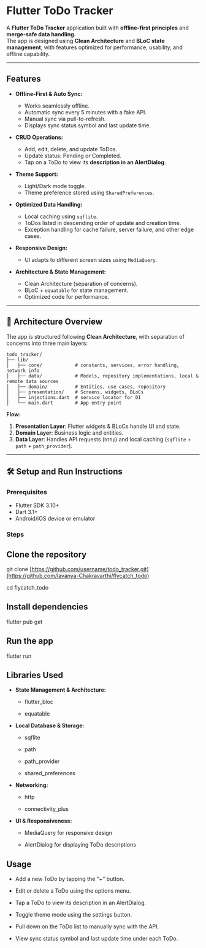 # Flutter ToDo Tracker

A **Flutter ToDo Tracker** application built with **offline-first principles** and **merge-safe data
handling**.  
The app is designed using **Clean Architecture** and **BLoC state management**, with features
optimized for performance, usability, and offline capability.

---

## Features

- **Offline-First & Auto Sync:**
    - Works seamlessly offline.
    - Automatic sync every 5 minutes with a fake API.
    - Manual sync via pull-to-refresh.
    - Displays sync status symbol and last update time.

- **CRUD Operations:**
    - Add, edit, delete, and update ToDos.
    - Update status: Pending or Completed.
    - Tap on a ToDo to view its **description in an AlertDialog**.

- **Theme Support:**
    - Light/Dark mode toggle.
    - Theme preference stored using `SharedPreferences`.

- **Optimized Data Handling:**
    - Local caching using `sqflite`.
    - ToDos listed in descending order of update and creation time.
    - Exception handling for cache failure, server failure, and other edge cases.

- **Responsive Design:**
    - UI adapts to different screen sizes using `MediaQuery`.

- **Architecture & State Management:**
    - Clean Architecture (separation of concerns).
    - BLoC + `equatable` for state management.
    - Optimized code for performance.

---

## 📂 Architecture Overview

The app is structured following **Clean Architecture**, with separation of concerns into three main
layers:

```text
todo_tracker/
├── lib/
│   ├── core/            # constants, services, error handling, network info
│   ├── data/            # Models, repository implementations, local & remote data sources
│   ├── domain/          # Entities, use cases, repository
│   ├── presentation/    # Screens, widgets, BLoCs
│   ├── injections.dart  # service locator for DI
│   └── main.dart        # App entry point

```


**Flow:**

1. **Presentation Layer**: Flutter widgets & BLoCs handle UI and state.
2. **Domain Layer**: Business logic and entities.
3. **Data Layer**: Handles API requests (`http`) and local
   caching (`sqflite` + `path` + `path_provider`).

---

## 🛠️ Setup and Run Instructions

### Prerequisites

- Flutter SDK 3.10+
- Dart 3.1+
- Android/iOS device or emulator

### Steps

## Clone the repository

git clone [https://github.com/username/todo_tracker.git](https://github.com/lavanya-Chakravarthi/flycatch_todo)

cd flycatch_todo

## Install dependencies

flutter pub get

## Run the app

flutter run

## Libraries Used

- **State Management & Architecture:**

  - flutter_bloc
  
  - equatable

- **Local Database & Storage:**

  - sqflite

  - path

  - path_provider

  - shared_preferences

- **Networking:**

  - http

  - connectivity_plus

- **UI & Responsiveness:**

  - MediaQuery for responsive design

  - AlertDialog for displaying ToDo descriptions

## Usage

- Add a new ToDo by tapping the “+” button.

- Edit or delete a ToDo using the options menu.

- Tap a ToDo to view its description in an AlertDialog.

- Toggle theme mode using the settings button.

- Pull down on the ToDo list to manually sync with the API.

- View sync status symbol and last update time under each ToDo.

